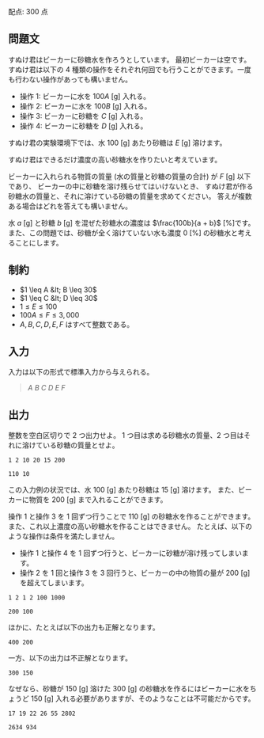 配点: $300$ 点

## 問題文

すぬけ君はビーカーに砂糖水を作ろうとしています。
最初ビーカーは空です。すぬけ君は以下の $4$ 種類の操作をそれぞれ何回でも行うことができます。一度も行わない操作があっても構いません。

- 操作 1: ビーカーに水を $100A$ [g] 入れる。
- 操作 2: ビーカーに水を $100B$ [g] 入れる。
- 操作 3: ビーカーに砂糖を $C$ [g] 入れる。
- 操作 4: ビーカーに砂糖を $D$ [g] 入れる。

すぬけ君の実験環境下では、水 $100$ [g] あたり砂糖は $E$ [g] 溶けます。

すぬけ君はできるだけ濃度の高い砂糖水を作りたいと考えています。

ビーカーに入れられる物質の質量 (水の質量と砂糖の質量の合計) が $F$ [g] 以下であり、
ビーカーの中に砂糖を溶け残らせてはいけないとき、
すぬけ君が作る砂糖水の質量と、それに溶けている砂糖の質量を求めてください。
答えが複数ある場合はどれを答えても構いません。

水 $a$ [g] と砂糖 $b$ [g] を混ぜた砂糖水の濃度は $\frac{100b}{a + b}$ [%]です。
また、この問題では、砂糖が全く溶けていない水も濃度 $0$ [%] の砂糖水と考えることにします。

## 制約

- $1 \leq A &lt; B \leq 30$
- $1 \leq C &lt; D \leq 30$
- $1 \leq E \leq 100$
- $100A \leq F \leq 3,000$
- $A, B, C, D, E, F$ はすべて整数である。

## 入力

入力は以下の形式で標準入力から与えられる。

> $A$ $B$ $C$ $D$ $E$ $F$

## 出力

整数を空白区切りで $2$ つ出力せよ。
$1$ つ目は求める砂糖水の質量、$2$ つ目はそれに溶けている砂糖の質量とせよ。

```input1
1 2 10 20 15 200
```

```output1
110 10
```

この入力例の状況では、水 $100$ [g] あたり砂糖は $15$ [g] 溶けます。
また、ビーカーに物質を $200$ [g] まで入れることができます。

操作 1 と操作 3 を $1$ 回ずつ行うことで $110$ [g] の砂糖水を作ることができます。
また、これ以上濃度の高い砂糖水を作ることはできません。
たとえば、以下のような操作は条件を満たしません。

- 操作 1 と操作 4 を $1$ 回ずつ行うと、ビーカーに砂糖が溶け残ってしまいます。
- 操作 2 を $1$ 回と操作 3 を $3$ 回行うと、ビーカーの中の物質の量が $200$ [g] を超えてしまいます。

```input2
1 2 1 2 100 1000
```

```output2
200 100
```

ほかに、たとえば以下の出力も正解となります。

```output2
400 200
```

一方、以下の出力は不正解となります。

```output2
300 150
```

なぜなら、砂糖が $150$ [g] 溶けた $300$ [g] の砂糖水を作るにはビーカーに水をちょうど $150$ [g] 入れる必要がありますが、そのようなことは不可能だからです。

```input3
17 19 22 26 55 2802
```

```output3
2634 934
```